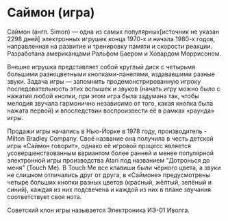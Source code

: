 # Саймон (игра)

Саймон (англ. Simon) — одна из самых популярных[источник не указан 2298 дней] электронных игрушек конца 1970-х и начала 1980-х годов, направленная на развитие и тренировку памяти и скорости реакции. Разработана американцами Ральфом Баером и Ховардом Моррисоном.

Внешне игрушка представляет собой круглый диск с четырьмя большими разноцветными кнопками-панелями, издававшими разные звуки. Задача игры — запомнить продемонстрированную игроку последовательность этих вспышек и звуков (начать игру можно было с нажатия любой кнопки, при этом игра была задумана так, чтобы мелодия звучала гармонично независимо от того, какая кнопка была нажата первой) и впоследствии воспроизвести её в рамках «раунда» игры.

Продажи игры начались в Нью-Йорке в 1978 году, производитель - Milton Bradley Company. Своё название она получила в честь детской игры «Саймон говорит», однако её игровой процесс является усовершенствованным вариантом более ранней и менее популярной электронной игры производства Atari под названием "Дотронься до меня" (Touch Me). В Touch Me все клавиши были чёрного цвета, а звуки не слишком отличались друг от друга, в «Саймоне» предусмотрены четыре больших кнопки разных цветов (красный, жёлтый, зелёный и синий), каждая из них подсвечена и каждой из них в плане звучания соответствует своя нота.

Советский клон игры называется Электроника ИЭ-01 Иволга.
